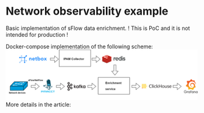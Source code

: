 # Network observability example

Basic implementation of sFlow data enrichment.
! This is PoC and it is not intended for production !

Docker-compose implementation of the following scheme:
![alt text](./img.png)
More details in the article:

